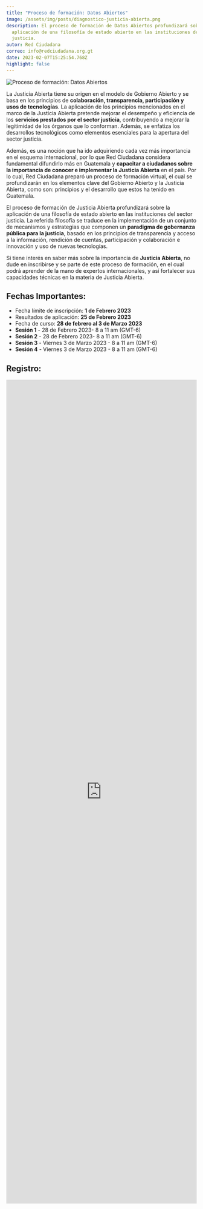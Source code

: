 ```yaml
---
title: "Proceso de formación: Datos Abiertos"
image: /assets/img/posts/diagnostico-justicia-abierta.png
description: El proceso de formación de Datos Abiertos profundizará sobre la
  aplicación de una filosofía de estado abierto en las instituciones del sector
  justicia.
autor: Red Ciudadana
correo: info@redciudadana.org.gt
date: 2023-02-07T15:25:54.768Z
highlight: false
---
```

![Proceso de formación: Datos Abiertos](/assets/img/posts/01_formación-justicia-abierta_post-.png "Proceso de formación: Datos Abiertos")

La Justicia Abierta tiene su origen en el modelo de Gobierno Abierto y se basa en los principios de **colaboración, transparencia, participación y usos de tecnologías**. La aplicación de los principios mencionados en el marco de la Justicia Abierta pretende mejorar el desempeño y eficiencia de los **servicios prestados por el sector justicia**, contribuyendo a mejorar la legitimidad de los órganos que lo conforman. Además, se enfatiza los desarrollos tecnológicos como elementos esenciales para la apertura del sector justicia. 

Además, es una noción que ha ido adquiriendo cada vez más importancia en el esquema internacional, por lo que Red Ciudadana considera fundamental difundirlo más en Guatemala y **capacitar a ciudadanos sobre la importancia de conocer e implementar la Justicia Abierta** en el país. Por lo cual, Red Ciudadana preparó un proceso de formación virtual, el cual se profundizarán en los elementos clave del Gobierno Abierto y la Justicia Abierta, como son: principios y el desarrollo que estos ha tenido en Guatemala. 

El proceso de formación de Justicia Abierta profundizará sobre la aplicación de una filosofía de estado abierto en las instituciones del sector justicia. La referida filosofía se traduce en la implementación de un conjunto de mecanismos y estrategias que componen un **paradigma de gobernanza pública para la justicia**, basado en los principios de transparencia y acceso a la información, rendición de cuentas, participación y colaboración e innovación y uso de nuevas tecnologías.

Si tiene interés en saber más sobre la importancia de **Justicia Abierta**, no dude en inscribirse y se parte de este proceso de formación, en el cual podrá aprender de la mano de expertos internacionales, y así fortalecer sus capacidades técnicas en la materia de Justicia Abierta. 

## Fechas Importantes:

* Fecha límite de inscripción: **1 de Febrero 2023**
* Resultados de aplicación: **25 de Febrero 2023**
* Fecha de curso: **28 de febrero al 3 de Marzo 2023**
* **Sesión 1** - 28 de Febrero 2023- 8 a 11 am (GMT-6)
* **Sesión 2** - 28 de Febrero 2023- 8 a 11 am (GMT-6)
* **Sesión 3** - Viernes 3 de Marzo 2023 - 8 a 11 am (GMT-6)
* **Sesión 4** - Viernes 3 de Marzo 2023 - 8 a 11 am (GMT-6)

## R﻿egistro:

<iframe src="https://docs.google.com/forms/d/e/1FAIpQLSeOWCHC1zK3KK8wQaYAw0sFfT5JtTu9Dsa1UPzoJqeRv_tflg/viewform?embedded=true" width="100%" height="2174" frameborder="0" marginheight="0" marginwidth="0">Cargando…</iframe>